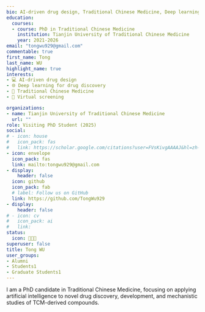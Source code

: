 ```yaml
---
bio: AI-driven drug design, Traditional Chinese Medicine, Deep learning, Drug design, GC-MS, LC-MS.
education:
  courses:
  - course: PhD in Traditional Chinese Medicine
    institution: Tianjin University of Traditional Chinese Medicine
    year: 2021-2026
email: "tongwu929@gmail.com"
commentable: true
first_name: Tong
last_name: WU
highlight_name: true
interests:
- 💻 AI-driven drug design
- 🌐 Deep learning for drug discovery
- 🌱 Traditional Chinese Medicine
- 🦠 Virtual screening

organizations:
- name: Tianjin University of Traditional Chinese Medicine
  url: ""
role: Visiting PhD Student (2025)
social:
# - icon: house
#   icon_pack: fas
#   link: https://scholar.google.com/citations?user=FVsKivgAAAAJ&hl=zh-CN
- icon: envelope
  icon_pack: fas
  link: mailto:tongwu929@gmail.com
- display:
    header: false
  icon: github
  icon_pack: fab
  # label: Follow us on GitHub
  link: https://github.com/TongWu929
- display:
    header: false
# - icon: cv
#   icon_pack: ai
#   link: 
status:
  icon: 👩🏻‍💻
superuser: false
title: Tong WU
user_groups:
- Alumni
- Students1
- Graduate Students1
---
```


I am a PhD candidate in Traditional Chinese Medicine, focusing on applying artificial intelligence to novel drug discovery, development, and mechanistic studies of TCM-derived compounds.
 

